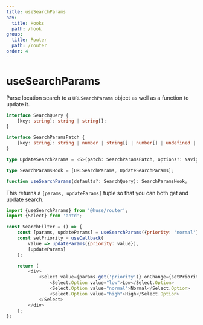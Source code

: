 ```yaml
---
title: useSearchParams
nav:
  title: Hooks
  path: /hook
group:
  title: Router
  path: /router
order: 4
---
```


# useSearchParams

Parse location search to a `URLSearchParams` object as well as a function to update it.

```typescript
interface SearchQuery {
    [key: string]: string | string[];
}

interface SearchParamsPatch {
    [key: string]: string | number | string[] | number[] | undefined | null;
}

type UpdateSearchParams = <S>(patch: SearchParamsPatch, options?: NavigateOptions<S>) => void;

type SearchParamsHook = [URLSearchParams, UpdateSearchParams];

function useSearchParams(defaults?: SearchQuery): SearchParamsHook;
```

This returns a `[params, updateParams]` tuple so that you can both get and update search.

```javascript
import {useSearchParams} from '@huse/router';
import {Select} from 'antd';

const SearchFilter = () => {
    const [params, updateParams] = useSearchParams({priority: 'normal'});
    const setPriority = useCallback(
        value => updateParams({priority: value}),
        [updateParams]
    );

    return (
        <div>
            <Select value={params.get('priority')} onChange={setPriority}>
                <Select.Option value="low">Low</Select.Option>
                <Select.Option value="normal">Normal</Select.Option>
                <Select.Option value="high">High</Select.Option>
            </Select>
        </div>
    );
};
```